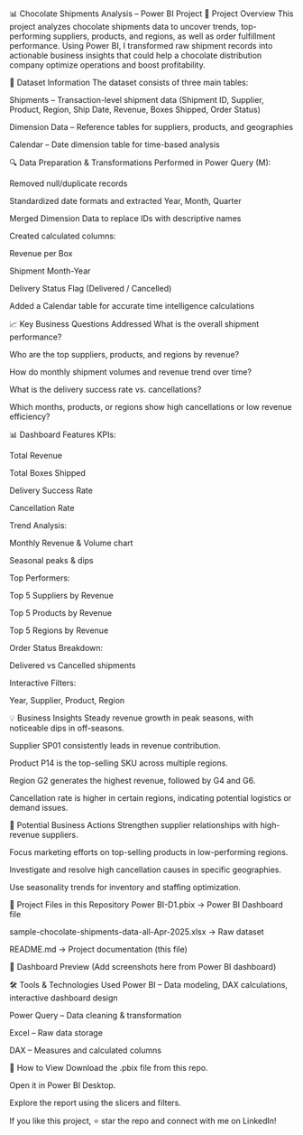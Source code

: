 📊 Chocolate Shipments Analysis – Power BI Project
📌 Project Overview
This project analyzes chocolate shipments data to uncover trends, top-performing suppliers, products, and regions, as well as order fulfillment performance.
Using Power BI, I transformed raw shipment records into actionable business insights that could help a chocolate distribution company optimize operations and boost profitability.

📂 Dataset Information
The dataset consists of three main tables:

Shipments – Transaction-level shipment data (Shipment ID, Supplier, Product, Region, Ship Date, Revenue, Boxes Shipped, Order Status)

Dimension Data – Reference tables for suppliers, products, and geographies

Calendar – Date dimension table for time-based analysis

🔍 Data Preparation & Transformations
Performed in Power Query (M):

Removed null/duplicate records

Standardized date formats and extracted Year, Month, Quarter

Merged Dimension Data to replace IDs with descriptive names

Created calculated columns:

Revenue per Box

Shipment Month-Year

Delivery Status Flag (Delivered / Cancelled)

Added a Calendar table for accurate time intelligence calculations

📈 Key Business Questions Addressed
What is the overall shipment performance?

Who are the top suppliers, products, and regions by revenue?

How do monthly shipment volumes and revenue trend over time?

What is the delivery success rate vs. cancellations?

Which months, products, or regions show high cancellations or low revenue efficiency?

📊 Dashboard Features
KPIs:

Total Revenue

Total Boxes Shipped

Delivery Success Rate

Cancellation Rate

Trend Analysis:

Monthly Revenue & Volume chart

Seasonal peaks & dips

Top Performers:

Top 5 Suppliers by Revenue

Top 5 Products by Revenue

Top 5 Regions by Revenue

Order Status Breakdown:

Delivered vs Cancelled shipments

Interactive Filters:

Year, Supplier, Product, Region

💡 Business Insights
Steady revenue growth in peak seasons, with noticeable dips in off-seasons.

Supplier SP01 consistently leads in revenue contribution.

Product P14 is the top-selling SKU across multiple regions.

Region G2 generates the highest revenue, followed by G4 and G6.

Cancellation rate is higher in certain regions, indicating potential logistics or demand issues.

🚀 Potential Business Actions
Strengthen supplier relationships with high-revenue suppliers.

Focus marketing efforts on top-selling products in low-performing regions.

Investigate and resolve high cancellation causes in specific geographies.

Use seasonality trends for inventory and staffing optimization.

📂 Project Files in this Repository
Power BI-D1.pbix → Power BI Dashboard file

sample-chocolate-shipments-data-all-Apr-2025.xlsx → Raw dataset

README.md → Project documentation (this file)

📸 Dashboard Preview
(Add screenshots here from Power BI dashboard)

🛠 Tools & Technologies Used
Power BI – Data modeling, DAX calculations, interactive dashboard design

Power Query – Data cleaning & transformation

Excel – Raw data storage

DAX – Measures and calculated columns

📢 How to View
Download the .pbix file from this repo.

Open it in Power BI Desktop.

Explore the report using the slicers and filters.

If you like this project, ⭐ star the repo and connect with me on LinkedIn!

